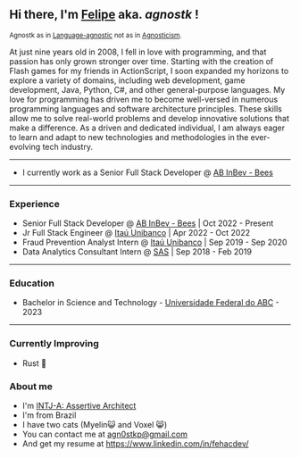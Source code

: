 ## Hi there, I'm <ins>Felipe</ins> aka. *agnostk* !

<sub>Agnostk as in [Language-agnostic](https://en.wikipedia.org/wiki/Language-agnostic) not as in [Agnosticism](https://en.wikipedia.org/wiki/Agnosticism).</sub>

At just nine years old in 2008, I fell in love with programming, and that passion has only grown stronger over time. Starting with the creation of Flash games for my friends in ActionScript, I soon expanded my horizons to explore a variety of domains, including web development, game development, Java, Python, C#, and other general-purpose languages. My love for programming has driven me to become well-versed in numerous programming languages and software architecture principles. These skills allow me to solve real-world problems and develop innovative solutions that make a difference. As a driven and dedicated individual, I am always eager to learn and adapt to new technologies and methodologies in the ever-evolving tech industry.

----

- I currently work as a Senior Full Stack Developer @ [AB InBev - Bees](https://www.bees.com/)

----

### Experience
- Senior Full Stack Developer @ [AB InBev - Bees](https://www.bees.com/) | Oct 2022 - Present
- Jr Full Stack Engineer @ [Itaú Unibanco](https://www.itau.com/) | Apr 2022 - Oct 2022
- Fraud Prevention Analyst Intern @ [Itaú Unibanco](https://www.itau.com/) | Sep 2019 - Sep 2020
- Data Analytics Consultant Intern @ [SAS](https://www.sas.com/en_us/home.html) | Sep 2018 - Feb 2019
---

### Education
- Bachelor in Science and Technology - [Universidade Federal do ABC](https://www.ufabc.edu.br/en/) - 2023

---

### Currently Improving
- Rust 🦀

### About me
- I'm [INTJ-A: Assertive Architect](https://www.16personalities.com/profiles/856b00d69174e)
- I'm from Brazil
- I have two cats (Myelin😺 and Voxel 😸)
- You can contact me at <agn0stkp@gmail.com>
- And get my resume at <https://www.linkedin.com/in/fehacdev/>
